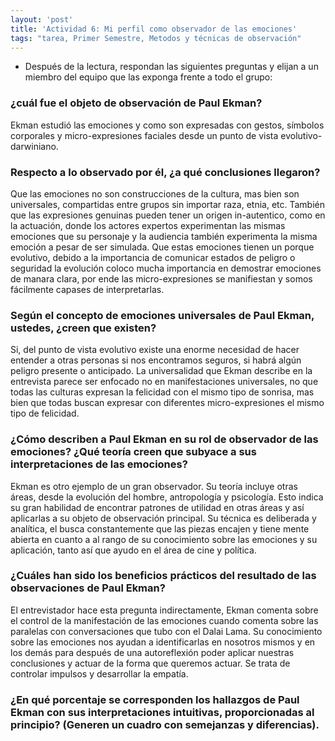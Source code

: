 ```yaml
---
layout: 'post'
title: 'Actividad 6: Mi perfil como observador de las emociones'
tags: "tarea, Primer Semestre, Metodos y técnicas de observación"
---
```



* Después de la lectura, respondan las siguientes preguntas y elijan a un miembro del equipo que las exponga frente a todo el grupo:


### ¿cuál fue el objeto de observación de Paul Ekman?

Ekman estudió las emociones y como son expresadas con gestos, símbolos corporales y micro-expresiones faciales desde un punto de vista evolutivo-darwiniano.

### Respecto a lo observado por él, ¿a qué conclusiones llegaron?

Que las emociones no son construcciones de la cultura, mas bien son universales, compartidas entre grupos sin importar raza, etnia, etc. También que las expresiones genuinas pueden tener un origen in-autentico, como en la actuación, donde los actores expertos experimentan las mismas emociones que su personaje y la audiencia también experimenta la misma emoción a pesar de ser simulada. Que estas emociones tienen un porque evolutivo, debido a la importancia de comunicar estados de peligro o seguridad la evolución coloco mucha importancia en demostrar emociones de manara clara, por ende las micro-expresiones se manifiestan y somos fácilmente capases de interpretarlas.

### Según el concepto de emociones universales de Paul Ekman, ustedes, ¿creen que existen?

Si, del punto de vista evolutivo existe una enorme necesidad de hacer entender a otras personas si nos encontramos seguros, si habrá algún peligro presente o anticipado. La universalidad que Ekman describe en la entrevista parece ser enfocado no en manifestaciones universales, no que todas las culturas expresan la felicidad con el mismo tipo de sonrisa, mas bien que todas buscan expresar con diferentes micro-expresiones el mismo tipo de felicidad.

### ¿Cómo describen a Paul Ekman en su rol de observador de las emociones? ¿Qué teoría creen que subyace a sus interpretaciones de las emociones?

Ekman es otro ejemplo de un gran observador. Su teoría incluye otras áreas, desde la evolución del hombre, antropología y psicología. Esto indica su gran habilidad de encontrar patrones de utilidad en otras áreas y así aplicarlas a su objeto de observación principal. Su técnica es deliberada y analítica, el busca constantemente que las piezas encajen y tiene mente abierta en cuanto a al rango de su conocimiento sobre las emociones y su aplicación, tanto así que ayudo en el área de cine y política.

### ¿Cuáles han sido los beneficios prácticos del resultado de las observaciones de Paul Ekman?

El entrevistador hace esta pregunta indirectamente, Ekman comenta sobre el control de la manifestación de las emociones cuando comenta sobre las paralelas con conversaciones que tubo con el Dalai Lama. Su conocimiento sobre las emociones nos ayudan a identificarlas en nosotros mismos y en los demás para después de una autoreflexión poder aplicar nuestras conclusiones y actuar de la forma que queremos actuar. Se trata de controlar impulsos y desarrollar la empatía. 


### ¿En qué porcentaje se corresponden los hallazgos de Paul Ekman con sus interpretaciones intuitivas, proporcionadas al principio? (Generen un cuadro con semejanzas y diferencias).


